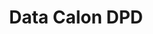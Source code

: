 ---
title: Data Calon DPD
organization: KPU REPUBLIK INDONESIA
notes: Data Calon DPD
resources:
  - name: CSV Data Calon DPD
    url: 'https://github.com/pemiluAPI/pemilu-data/raw/master/calon/2014/dpd/calon-dpd.csv'
    format: csv
  - name: JSON Datapackage
    url: 'https://github.com/pemiluAPI/pemilu-data/raw/master/calon/2014/dpd/datapackage.json'
    format: json
  - name: CSV Data Riwayat Organisasi DPD
    url: 'https://github.com/pemiluAPI/pemilu-data/raw/master/calon/2014/dpd/riwayat_organisasi-dpd.csv'
    format: csv
  - name: CSV Data Riwayat Pekerjaan DPD
    url: 'https://github.com/pemiluAPI/pemilu-data/raw/master/calon/2014/dpd/riwayat_pekerjaan-dpd.csv'
    format: csv
  - name: CSV Data Riwayat Pendidikan DPD
    url: 'https://github.com/pemiluAPI/pemilu-data/raw/master/calon/2014/dpd/riwayat_pendidikan-dpd.csv'
    format: csv
category:
  - Calon
maintainer: ''
maintainer_email: ''
---